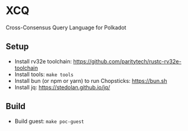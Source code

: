 # XCQ
Cross-Consensus Query Language for Polkadot

## Setup

- Install rv32e toolchain: https://github.com/paritytech/rustc-rv32e-toolchain
- Install tools: `make tools`
- Install bun (or npm or yarn) to run Chopsticks: https://bun.sh
- Install jq: https://stedolan.github.io/jq/

## Build

- Build guest: `make poc-guest`
